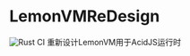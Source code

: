 # LemonVMReDesign

![Rust CI](https://github.com/LemonVM/LemonVMReDesign/workflows/Rust/badge.svg)
重新设计LemonVM用于AcidJS运行时

